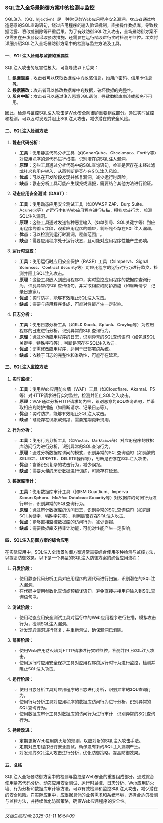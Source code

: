 ### SQL注入全场景防御方案中的检测与监控

SQL注入（SQL Injection）是一种常见的Web应用程序安全漏洞，攻击者通过构造恶意的SQL查询语句，绕过应用程序的输入验证机制，直接操作数据库，导致数据泄露、篡改或删除等严重后果。为了有效防御SQL注入攻击，全场景防御方案不仅需要在开发阶段采取预防措施，还需要在运行阶段进行实时检测与监控。本文将详细介绍SQL注入全场景防御方案中的检测与监控方法及工具。

#### 一、SQL注入检测与监控的重要性

SQL注入攻击的危害性极大，可能导致以下后果：
1. **数据泄露**：攻击者可以获取数据库中的敏感信息，如用户密码、信用卡信息等。
2. **数据篡改**：攻击者可以修改数据库中的数据，破坏数据的完整性。
3. **服务中断**：攻击者可以通过注入恶意SQL语句，导致数据库崩溃或服务不可用。

因此，检测与监控SQL注入攻击是Web安全防御的重要组成部分。通过实时监控和检测，可以及时发现并阻止SQL注入攻击，减少潜在的安全风险。

#### 二、SQL注入检测方法

1. **静态代码分析**：
   - **工具**：使用静态代码分析工具（如SonarQube、Checkmarx、Fortify等）对应用程序的源代码进行扫描，识别潜在的SQL注入漏洞。
   - **原理**：这些工具通过分析代码中的SQL查询语句，检查是否存在未经过滤或转义的用户输入，从而判断是否存在SQL注入风险。
   - **优点**：可以在开发阶段发现并修复漏洞，减少运行时风险。
   - **缺点**：静态分析工具可能产生误报或漏报，需要结合其他方法进行验证。

2. **动态应用安全测试（DAST）**：
   - **工具**：使用动态应用安全测试工具（如OWASP ZAP、Burp Suite、Acunetix等）对运行中的Web应用程序进行扫描，模拟攻击行为，检测SQL注入漏洞。
   - **原理**：这些工具通过发送各种恶意输入（如单引号、SQL关键字等）到应用程序的输入字段，观察应用程序的响应，判断是否存在SQL注入漏洞。
   - **优点**：可以检测到运行时漏洞，覆盖范围广。
   - **缺点**：需要应用程序处于运行状态，且可能对应用程序性能产生影响。

3. **运行时监控**：
   - **工具**：使用运行时应用安全保护（RASP）工具（如Imperva、Signal Sciences、Contrast Security等）对应用程序的运行时行为进行监控，检测并阻止SQL注入攻击。
   - **原理**：这些工具嵌入到应用程序中，实时监控应用程序的数据库查询行为，识别异常的SQL查询语句，并采取相应的防护措施（如阻断请求、记录日志等）。
   - **优点**：实时防护，能够有效阻止SQL注入攻击。
   - **缺点**：需要与应用程序集成，可能对性能产生一定影响。

4. **日志分析**：
   - **工具**：使用日志分析工具（如ELK Stack、Splunk、Graylog等）对应用程序的日志进行分析，识别异常的SQL查询行为。
   - **原理**：通过分析应用程序的日志，识别异常的SQL查询语句（如包含SQL关键字、特殊字符等），判断是否存在SQL注入攻击。
   - **优点**：无需修改应用程序，适用于已部署的系统。
   - **缺点**：依赖于日志的完整性和准确性，可能存在延迟。

#### 三、SQL注入监控方法

1. **实时监控**：
   - **工具**：使用Web应用防火墙（WAF）工具（如Cloudflare、Akamai、F5等）对HTTP请求进行实时监控，检测并阻止SQL注入攻击。
   - **原理**：WAF通过分析HTTP请求的内容，识别恶意的SQL查询语句，并采取相应的防护措施（如阻断请求、记录日志等）。
   - **优点**：实时防护，能够有效阻止SQL注入攻击。
   - **缺点**：可能存在误报或漏报，需要定期更新规则。

2. **行为分析**：
   - **工具**：使用行为分析工具（如Vectra、Darktrace等）对应用程序的数据库访问行为进行分析，识别异常的SQL查询行为。
   - **原理**：通过分析数据库访问的模式，识别异常的SQL查询语句（如频繁的SELECT、UPDATE、DELETE操作等），判断是否存在SQL注入攻击。
   - **优点**：能够识别复杂的攻击行为，减少误报。
   - **缺点**：需要大量的历史数据进行训练，可能存在延迟。

3. **数据库审计**：
   - **工具**：使用数据库审计工具（如IBM Guardium、Imperva SecureSphere、McAfee Database Security等）对数据库的访问行为进行审计，识别异常的SQL查询行为。
   - **原理**：通过审计数据库的访问日志，识别异常的SQL查询语句（如包含SQL关键字、特殊字符等），判断是否存在SQL注入攻击。
   - **优点**：能够直接监控数据库的访问行为，减少误报。
   - **缺点**：需要数据库支持审计功能，可能对性能产生一定影响。

#### 四、SQL注入防御方案的综合应用

在实际应用中，SQL注入全场景防御方案通常需要综合使用多种检测与监控方法，以提高防御效果。以下是一个典型的SQL注入防御方案的综合应用流程：

1. **开发阶段**：
   - 使用静态代码分析工具对应用程序的源代码进行扫描，识别潜在的SQL注入漏洞。
   - 在代码中使用参数化查询或预编译语句，避免直接拼接用户输入到SQL查询语句中。

2. **测试阶段**：
   - 使用动态应用安全测试工具对运行中的Web应用程序进行扫描，模拟攻击行为，检测SQL注入漏洞。
   - 对发现的漏洞进行修复，并重新测试，确保漏洞已消除。

3. **部署阶段**：
   - 使用Web应用防火墙对HTTP请求进行实时监控，检测并阻止SQL注入攻击。
   - 使用运行时应用安全保护工具对应用程序的运行时行为进行监控，检测并阻止SQL注入攻击。

4. **运行阶段**：
   - 使用日志分析工具对应用程序的日志进行分析，识别异常的SQL查询行为。
   - 使用行为分析工具对应用程序的数据库访问行为进行分析，识别异常的SQL查询行为。
   - 使用数据库审计工具对数据库的访问行为进行审计，识别异常的SQL查询行为。

5. **持续改进**：
   - 定期更新Web应用防火墙的规则，以应对新的SQL注入攻击手法。
   - 定期对应用程序进行安全测试，确保没有新的SQL注入漏洞产生。
   - 对发现的SQL注入攻击进行分析，优化防御策略，提高防御效果。

#### 五、总结

SQL注入全场景防御方案中的检测与监控是Web安全的重要组成部分。通过综合使用静态代码分析、动态应用安全测试、运行时监控、日志分析、Web应用防火墙、行为分析和数据库审计等方法，可以有效检测和监控SQL注入攻击，减少潜在的安全风险。在实际应用中，应根据具体的业务需求和系统环境，选择合适的检测与监控方法，并持续优化防御策略，确保Web应用程序的安全性。

---

*文档生成时间: 2025-03-11 16:54:09*






















